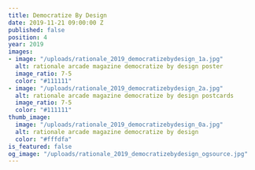 ```yaml
---
title: Democratize By Design
date: 2019-11-21 09:00:00 Z
published: false
position: 4
year: 2019
images:
- image: "/uploads/rationale_2019_democratizebydesign_1a.jpg"
  alt: rationale arcade magazine democratize by design poster
  image_ratio: 7-5
  color: "#111111"
- image: "/uploads/rationale_2019_democratizebydesign_2a.jpg"
  alt: rationale arcade magazine democratize by design postcards
  image_ratio: 7-5
  color: "#111111"
thumb_image:
  image: "/uploads/rationale_2019_democratizebydesign_0a.jpg"
  alt: rationale arcade magazine democratize by design
  color: "#fffdfa"
is_featured: false
og_image: "/uploads/rationale_2019_democratizebydesign_ogsource.jpg"
---
```


